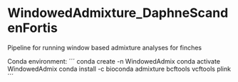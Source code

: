 # WindowedAdmixture_DaphneScandenFortis
Pipeline for running window based admixture analyses for finches

Conda environment:
´´´
conda create -n WindowedAdmix
conda activate WindowedAdmix
conda install -c bioconda admixture bcftools vcftools plink
´´´
